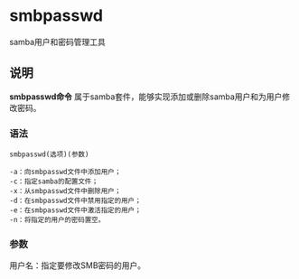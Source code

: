 smbpasswd
===

samba用户和密码管理工具

## 说明

**smbpasswd命令** 属于samba套件，能够实现添加或删除samba用户和为用户修改密码。

### 语法  

```
smbpasswd(选项)(参数)
```

  

```
-a：向smbpasswd文件中添加用户；
-c：指定samba的配置文件；
-x：从smbpasswd文件中删除用户；
-d：在smbpasswd文件中禁用指定的用户；
-e：在smbpasswd文件中激活指定的用户；
-n：将指定的用户的密码置空。
```

### 参数  

用户名：指定要修改SMB密码的用户。


